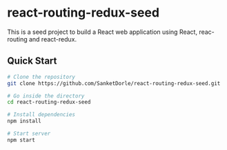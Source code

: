 # react-routing-redux-seed

This is a seed project to build a React web application using React, reac-routing and react-redux.

## Quick Start

```bash
# Clone the repository
git clone https://github.com/SanketDorle/react-routing-redux-seed.git

# Go inside the directory
cd react-routing-redux-seed

# Install dependencies
npm install

# Start server
npm start
```
